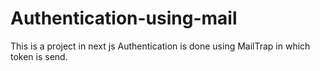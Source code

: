 # Authentication-using-mail
This is a project in next js
 Authentication is done using MailTrap in which token is send.
